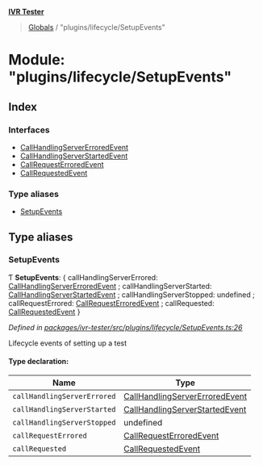 **[IVR Tester](../README.md)**

> [Globals](../README.md) / "plugins/lifecycle/SetupEvents"

# Module: "plugins/lifecycle/SetupEvents"

## Index

### Interfaces

* [CallHandlingServerErroredEvent](../interfaces/_plugins_lifecycle_setupevents_.callhandlingservererroredevent.md)
* [CallHandlingServerStartedEvent](../interfaces/_plugins_lifecycle_setupevents_.callhandlingserverstartedevent.md)
* [CallRequestErroredEvent](../interfaces/_plugins_lifecycle_setupevents_.callrequesterroredevent.md)
* [CallRequestedEvent](../interfaces/_plugins_lifecycle_setupevents_.callrequestedevent.md)

### Type aliases

* [SetupEvents](_plugins_lifecycle_setupevents_.md#setupevents)

## Type aliases

### SetupEvents

Ƭ  **SetupEvents**: { callHandlingServerErrored: [CallHandlingServerErroredEvent](../interfaces/_plugins_lifecycle_setupevents_.callhandlingservererroredevent.md) ; callHandlingServerStarted: [CallHandlingServerStartedEvent](../interfaces/_plugins_lifecycle_setupevents_.callhandlingserverstartedevent.md) ; callHandlingServerStopped: undefined ; callRequestErrored: [CallRequestErroredEvent](../interfaces/_plugins_lifecycle_setupevents_.callrequesterroredevent.md) ; callRequested: [CallRequestedEvent](../interfaces/_plugins_lifecycle_setupevents_.callrequestedevent.md)  }

*Defined in [packages/ivr-tester/src/plugins/lifecycle/SetupEvents.ts:26](https://github.com/SketchingDev/ivr-tester/blob/3ff21e1/packages/ivr-tester/src/plugins/lifecycle/SetupEvents.ts#L26)*

Lifecycle events of setting up a test

#### Type declaration:

Name | Type |
------ | ------ |
`callHandlingServerErrored` | [CallHandlingServerErroredEvent](../interfaces/_plugins_lifecycle_setupevents_.callhandlingservererroredevent.md) |
`callHandlingServerStarted` | [CallHandlingServerStartedEvent](../interfaces/_plugins_lifecycle_setupevents_.callhandlingserverstartedevent.md) |
`callHandlingServerStopped` | undefined |
`callRequestErrored` | [CallRequestErroredEvent](../interfaces/_plugins_lifecycle_setupevents_.callrequesterroredevent.md) |
`callRequested` | [CallRequestedEvent](../interfaces/_plugins_lifecycle_setupevents_.callrequestedevent.md) |
